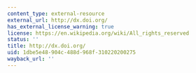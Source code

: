 ```yaml
---
content_type: external-resource
external_url: http://dx.doi.org/
has_external_license_warning: true
license: https://en.wikipedia.org/wiki/All_rights_reserved
status: ''
title: http://dx.doi.org/
uid: 1dbe5e48-904c-488d-968f-310220200275
wayback_url: ''
---
```

